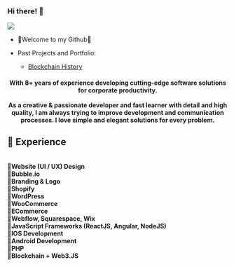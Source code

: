 ### Hi there! 👋

![](https://komarev.com/ghpvc/?username=Mr0XI&color=yellow)

- 💖Welcome to my Github💖

- Past Projects and Portfolio: 
  - <a href="https://github.com/yamate0116/Blockchain-overview">Blockchain History</a>

<h4 align="center">
  <b> With 8+ years of experience developing cutting-edge software solutions for corporate productivity.<br/>
<br />
As a creative & passionate developer and fast learner with detail and high quality, I am always trying to improve development and communication processes. I love simple and elegant solutions for every problem.
<br />
</h4>



  
 ## 💖 Experience
  <br />
📌Website (UI / UX) Design<br />
📌Bubble.io<br />
📌Branding & Logo<br />
📌Shopify<br />
📌WordPress<br />
📌WooCommerce<br />
📌ECommerce<br />
📌Webflow, Squarespace, Wix<br />
📌JavaScript Frameworks (ReactJS, Angular, NodeJS)<br />
📌IOS Development<br />
📌Android Development<br />
📌PHP<br />
📌Blockchain + Web3.JS<br />
 <br />

